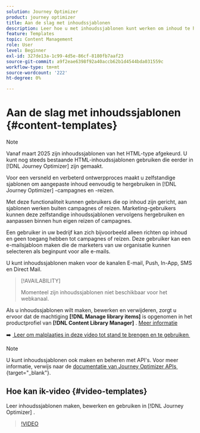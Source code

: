 ```yaml
---
solution: Journey Optimizer
product: journey optimizer
title: Aan de slag met inhoudssjablonen
description: Leer hoe u met inhoudssjablonen kunt werken om inhoud te hergebruiken in Journey Optimizer-campagnes en -reizen
feature: Templates
topic: Content Management
role: User
level: Beginner
exl-id: 327de13a-1c99-4d5e-86cf-8180fb7aaf23
source-git-commit: a9f2eae6398f92a40accb62b1d4544bda031559c
workflow-type: tm+mt
source-wordcount: '222'
ht-degree: 0%

---
```



# Aan de slag met inhoudssjablonen {#content-templates}

>[!NOTE]
>
>Vanaf maart 2025 zijn inhoudssjablonen van het HTML-type afgekeurd. U kunt nog steeds bestaande HTML-inhoudssjablonen gebruiken die eerder in [!DNL Journey Optimizer] zijn gemaakt.

Voor een versneld en verbeterd ontwerpproces maakt u zelfstandige sjablonen om aangepaste inhoud eenvoudig te hergebruiken in [!DNL Journey Optimizer] -campagnes en -reizen.

Met deze functionaliteit kunnen gebruikers die op inhoud zijn gericht, aan sjablonen werken buiten campagnes of reizen. Marketing-gebruikers kunnen deze zelfstandige inhoudssjablonen vervolgens hergebruiken en aanpassen binnen hun eigen reizen of campagnes.

<!--![](../rn/assets/do-not-localize/content-template.gif)-->

Een gebruiker in uw bedrijf kan zich bijvoorbeeld alleen richten op inhoud en geen toegang hebben tot campagnes of reizen. Deze gebruiker kan een e-mailsjabloon maken die de marketers van uw organisatie kunnen selecteren als beginpunt voor alle e-mails.

U kunt inhoudssjablonen maken voor de kanalen E-mail, Push, In-App, SMS en Direct Mail.

>[!AVAILABILITY]
>
>Momenteel zijn inhoudssjablonen niet beschikbaar voor het webkanaal.

Als u inhoudssjablonen wilt maken, bewerken en verwijderen, zorgt u ervoor dat de machtiging **[!DNL Manage library items]** is opgenomen in het productprofiel van **[!DNL Content Library Manager]** . [Meer informatie](../administration/ootb-product-profiles.md#content-library-manager)

➡️ [&#x200B; Leer om malplaatjes in deze video tot stand te brengen en te gebruiken &#x200B;](#video-templates)

>[!NOTE]
>
>U kunt inhoudssjablonen ook maken en beheren met API&#39;s. Voor meer informatie, verwijs naar de [&#x200B; documentatie van Journey Optimizer APIs &#x200B;](https://developer.adobe.com/journey-optimizer-apis/references/content/){target="_blank"}.

## Hoe kan ik-video {#video-templates}

Leer inhoudssjablonen maken, bewerken en gebruiken in [!DNL Journey Optimizer] .

>[!VIDEO](https://video.tv.adobe.com/v/3413743/?quality=12)
